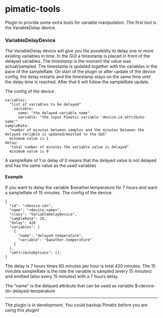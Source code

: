 # pimatic-tools
Plugin to provide some extra tools for variable manipulation.
The first tool is the VariableDelay device.

### VariableDelayDevice

The VariableDelay device will give you the possibility to delay one or more existing variables in time.
In the GUI a timestamp is placed in front of the delayed variables. The timestamp is the moment the value was actual/sampled. The timestamp is updated together with the variables in the pace of the sampleRate. On start of the plugin or after update of the device config, the delay restarts and the timestamp stays on the same time until the delay time is reached. After that it will follow the sampleRate update.

The config of the device.
```
variables:
  "list of variables to be delayed"
    variable:
      name: "the delayed variable name"
      variable: "the input Pimatic variable 'device-id.attribute-name'"
sampleRate:
  "number of minutes between samples and the minutes between the delayed variable is updated/emitted to the GUI"
  minimum value is 1
delay:
  "total number of minutes the variable value is delayed"
  minimum value is 0
```
A sampleRate of 1 or delay of 0 means that the delayed value is not delayed and has the same value as the used variables

#### Example
If you want to delay the variable $weather.temperature for 7 hours and want a sampleRate of 15 minutes.
The config of the device:

```
{
  "id": "<device-id>",
  "name": "<device-name>",
  "class": "VariableDelayDevice",
  "sampleRate": 15,
  "delay": 420
  "variables": [
    {
      "name": "delayed-temperature",
      "variable": "$weather.temperature"
    }
  ],
  "xAttributeOptions": [],
}
```

The delay is 7 hours times 60 minutes per hour is total 420 minutes.
The 15 minutes sampleRate is the rate the variable is sampled (every 15 minutes) and emitted (also every 15 minutes) with a 7 hours delay.

The "name" is the delayed attribute that can be used as variable $\<device-id\>.delayed-temperature

----
The plugin is in development. You could backup Pimatic before you are using this plugin!
